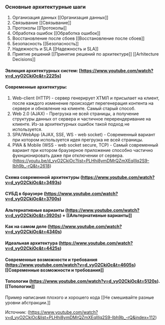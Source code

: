 ### Основные архитектурные шаги
1. Организация данных [[Организация данных]]
2. Связывание [[Связывание]]
3. Протоколы [[Протоколы]]
4. Обработка ошибок [[Обработка ошибок]]
5. Восстановление после сбоев [[Восстановление после сбоев]]
6. Безопасность [[Безопасность]]
7. Надежность и SLA [[Надежность и SLA]]
8. Приятие решений [[Принятие решений по архитектуре]] [[Arhitecture Decisions]]

#### Эвлюция архитектурных систем: [https://www.youtube.com/watch?v=d_vyO2CkiOc&t=2225s]

#### Современные архитектуры: 
1. Web-client (HTTP) - сервер генерирует ХТМЛ и присылает на клиент, после каждого изменение происходит перегенерация контента на сервере и обновление на клиенте. Самый старый способ.
2. Web 2.0 (AJAX) - Прегрузка не всей страницы, а получение структуры данных от сервера и частичное перерендеривание на клиенте. Из-за архитектурных ошибок такой подход не используется.  
3. SPA/WebApp (AJAX, SSE, WS - web socket) - Современный вариант при котором используется идея прегрузка не всей страницы. 
4. PWA & Mobile (WSS - web socket secure, TCP) - Самый современный вариант при котором браузерное приложение способно частично фукнционировать даже при отключении от сервера. 
(https://youtu.be/d_vyO2CkiOc?list=PLHhi8ymDMrQZmXEqIIlq2S9-Ibh9b_-rQ&t=2618)

#### Схема современной архитектуры (https://www.youtube.com/watch?v=d_vyO2CkiOc&t=3493s)

#### СУБД в браузере (https://www.youtube.com/watch?v=d_vyO2CkiOc&t=3700s)

#### Альтернативные варианты (https://www.youtube.com/watch?v=d_vyO2CkiOc&t=3920s) + [[Альтернативные варианты]]

#### Как на самом деле (https://www.youtube.com/watch?v=d_vyO2CkiOc&t=4340s)

#### Идеальная архитектура (https://www.youtube.com/watch?v=d_vyO2CkiOc&t=4425s)

#### Современные возможности и требования (https://www.youtube.com/watch?v=d_vyO2CkiOc&t=4605s) [[Современные возможности и требования]]

#### Топологии (https://www.youtube.com/watch?v=d_vyO2CkiOc&t=5120s). [[Топологии]]

Пример написания плохого и хорошего кода [[Не смешивайте разные уровни абстракции.]]

Источник: (https://www.youtube.com/watch?v=d_vyO2CkiOc&list=PLHhi8ymDMrQZmXEqIIlq2S9-Ibh9b_-rQ&index=112)